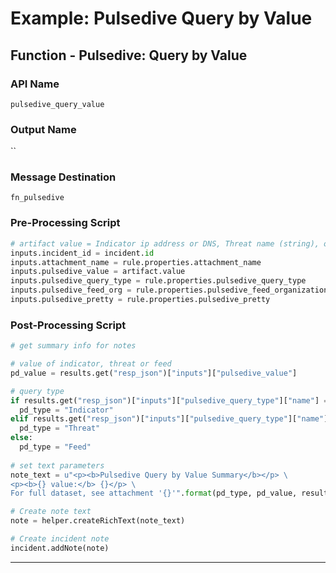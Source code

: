 <!--
    DO NOT MANUALLY EDIT THIS FILE
    THIS FILE IS AUTOMATICALLY GENERATED WITH resilient-circuits codegen
-->

# Example: Pulsedive Query by Value

## Function - Pulsedive: Query by Value

### API Name
`pulsedive_query_value`

### Output Name
``

### Message Destination
`fn_pulsedive`

### Pre-Processing Script
```python
# artifact value = Indicator ip address or DNS, Threat name (string), or Feed name and organization
inputs.incident_id = incident.id
inputs.attachment_name = rule.properties.attachment_name
inputs.pulsedive_value = artifact.value
inputs.pulsedive_query_type = rule.properties.pulsedive_query_type
inputs.pulsedive_feed_org = rule.properties.pulsedive_feed_organization
inputs.pulsedive_pretty = rule.properties.pulsedive_pretty
```

### Post-Processing Script
```python
# get summary info for notes

# value of indicator, threat or feed
pd_value = results.get("resp_json")["inputs"]["pulsedive_value"]

# query type
if results.get("resp_json")["inputs"]["pulsedive_query_type"]["name"] == "Indicator":
  pd_type = "Indicator"
elif results.get("resp_json")["inputs"]["pulsedive_query_type"]["name"] == "Threat":
  pd_type = "Threat"
else:
  pd_type = "Feed"
  
# set text parameters
note_text = u"<p><b>Pulsedive Query by Value Summary</b></p> \
<p><b>{} value:</b> {}</p> \
For full dataset, see attachment '{}'".format(pd_type, pd_value, results.get("att_name"))

# Create note text
note = helper.createRichText(note_text)

# Create incident note
incident.addNote(note)


```

---

